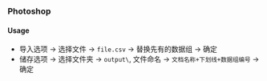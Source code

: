 ### Photoshop

#### Usage

- 导入选项 → 选择文件 → `file.csv` → 替换先有的数据组 → 确定
- 储存选项 → 选择文件夹 → `output\`, 文件命名 → `文档名称+下划线+数据组编号` → 确定